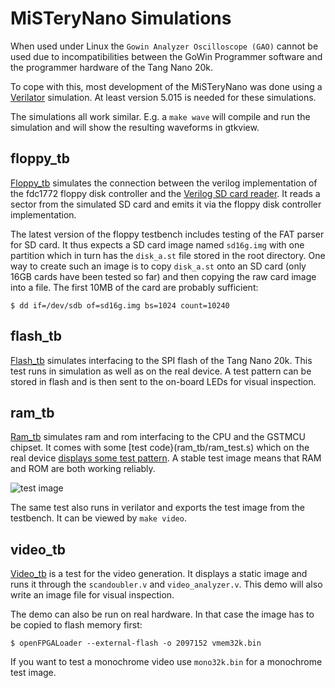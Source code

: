 # MiSTeryNano Simulations

When used under Linux the ```Gowin Analyzer Oscilloscope (GAO)``` cannot
be used due to incompatibilities between the GoWin Programmer software and
the programmer hardware of the Tang Nano 20k.

To cope with this, most development of the MiSTeryNano was done using
a [Verilator](https://www.veripool.org/verilator/) simulation. At least
version 5.015 is needed for these simulations.

The simulations all work similar. E.g. a ```make wave``` will
compile and run the simulation and will show the resulting
waveforms in gtkview.

## floppy_tb

[Floppy_tb](floppy_tb) simulates the connection between the verilog
implementation of the fdc1772 floppy disk controller and the [Verilog
SD card reader](https://github.com/WangXuan95/FPGA-SDcard-Reader). It reads
a sector from the simulated SD card and emits it via the floppy disk
controller implementation.

The latest version of the floppy testbench includes testing of the
FAT parser for SD card. It thus expects a SD card image named ```sd16g.img``` with one partition which in turn has the ```disk_a.st``` file stored
in the root directory. One way to create such an image is to copy
```disk_a.st``` onto an SD card (only 16GB cards have been tested so far)
and then copying the raw card image into a file. The first 10MB of the
card are probably sufficient:

```
$ dd if=/dev/sdb of=sd16g.img bs=1024 count=10240
```

## flash_tb

[Flash_tb](flash_tb) simulates interfacing to the SPI flash of the Tang Nano
20k. This test runs in simulation as well as on the real device. A test
pattern can be stored in flash and is then sent to the on-board LEDs
for visual inspection.

## ram_tb

[Ram_tb](ram_tb) simulates ram and rom interfacing to the CPU and the
GSTMCU chipset. It comes with some [test code}(ram_tb/ram_test.s)
which on the real device [displays some test
pattern](https://www.youtube.com/shorts/qndojsbH9jw). A stable test
image means that RAM and ROM are both working reliably.

![test image](../images/ram_tb.png)

The same test also runs in verilator and exports the test image from
the testbench. It can be viewed by ```make video```.

## video_tb

[Video_tb](video_tb) is a test for the video generation. It displays
a static image and runs it through the ```scandoubler.v``` and
```video_analyzer.v```. This demo will also write an image file
for visual inspection.

The demo can also be run on real hardware. In that case the image
has to be copied to flash memory first:

```
$ openFPGALoader --external-flash -o 2097152 vmem32k.bin
```

If you want to test a monochrome video use ```mono32k.bin``` for
a monochrome test image.